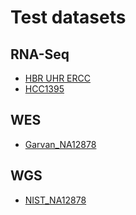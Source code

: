# Test datasets

## RNA-Seq

* [HBR UHR ERCC](https://github.com/ampatchlab/test-datasets/tree/rnaseq/HBR_UHR_ERCC)
* [HCC1395](https://github.com/ampatchlab/test-datasets/tree/rnaseq/HCC1395)

## WES

* [Garvan_NA12878](https://github.com/ampatchlab/test-datasets/tree/wes/Garvan_NA12878)

## WGS

* [NIST_NA12878](https://github.com/ampatchlab/test-datasets/tree/wgs/NIST_NA12878)
